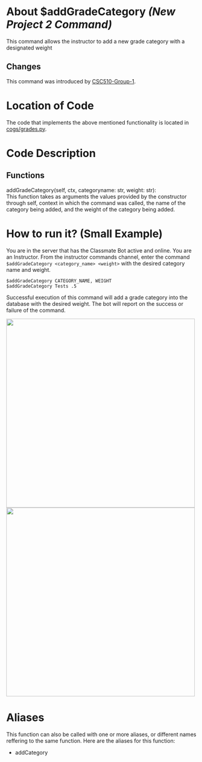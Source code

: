 # About $addGradeCategory _(New Project 2 Command)_
This command allows the instructor to add a new grade category with a designated weight
## Changes

This command was introduced by [CSC510-Group-1](https://github.com/nfoster1492/ClassMateBot-1/).

# Location of Code
The code that implements the above mentioned functionality is located in [cogs/grades.py](https://github.com/maddaicita/ClassMateBot-1.1/tree/main/cogs/grades.py).

# Code Description
## Functions
addGradeCategory(self, ctx, categoryname: str, weight: str): <br>
This function takes as arguments the values provided by the constructor through self, context in which the command was called, the name of the category being added, and the weight of the category being added.

# How to run it? (Small Example)
You are in the server that has the Classmate Bot active and online. You are an Instructor. From the instructor commands channel, enter the command `$addGradeCategory <category_name> <weight>` with the desired category name and weight.

```
$addGradeCategory CATEGORY_NAME, WEIGHT
$addGradeCategory Tests .5
```
Successful execution of this command will add a grade category into the database with the desired weight. The bot will report on the success or failure of the command.

<img src="https://github.com/maddaicita/ClassMateBot-1.1/blob/main/data/proj2media/addGradeCategoryHelp.PNG?raw=true" width="500">

<img src="https://github.com/maddaicita/ClassMateBot-1.1/blob/main/data/proj2media/addGradeCategory.PNG?raw=true" width="500">

# Aliases

This function can also be called with one or more aliases, or different names reffering to the same function. Here are the aliases for this function:

 - addCategory
